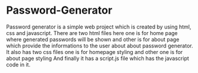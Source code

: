 # Password-Generator
Password generator is a simple web project which is created by using html, css and javascript.
There are two html files here one is for home page where generated passwords will be shown and other is for about page which provide the informations to the user about about password generator.
It also has two css files one is for homepage styling and other one is for about page styling
And finally it has a script.js file which has the javascript code in it.
